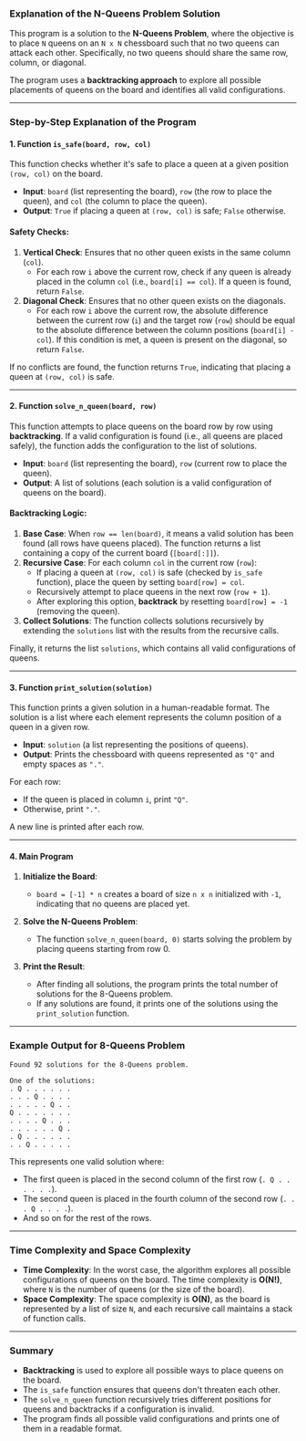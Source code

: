### **Explanation of the N-Queens Problem Solution**

This program is a solution to the **N-Queens Problem**, where the objective is to place `N` queens on an `N x N` chessboard such that no two queens can attack each other. Specifically, no two queens should share the same row, column, or diagonal.

The program uses a **backtracking approach** to explore all possible placements of queens on the board and identifies all valid configurations.

---

### **Step-by-Step Explanation of the Program**

#### **1. Function `is_safe(board, row, col)`**

This function checks whether it's safe to place a queen at a given position `(row, col)` on the board.

- **Input**: `board` (list representing the board), `row` (the row to place the queen), and `col` (the column to place the queen).
- **Output**: `True` if placing a queen at `(row, col)` is safe; `False` otherwise.

#### **Safety Checks**:

1. **Vertical Check**: Ensures that no other queen exists in the same column (`col`).
   - For each row `i` above the current row, check if any queen is already placed in the column `col` (i.e., `board[i] == col`). If a queen is found, return `False`.
2. **Diagonal Check**: Ensures that no other queen exists on the diagonals.
   - For each row `i` above the current row, the absolute difference between the current row (`i`) and the target row (`row`) should be equal to the absolute difference between the column positions (`board[i] - col`). If this condition is met, a queen is present on the diagonal, so return `False`.

If no conflicts are found, the function returns `True`, indicating that placing a queen at `(row, col)` is safe.

---

#### **2. Function `solve_n_queen(board, row)`**

This function attempts to place queens on the board row by row using **backtracking**. If a valid configuration is found (i.e., all queens are placed safely), the function adds the configuration to the list of solutions.

- **Input**: `board` (list representing the board), `row` (current row to place the queen).
- **Output**: A list of solutions (each solution is a valid configuration of queens on the board).

#### **Backtracking Logic**:

1. **Base Case**: When `row == len(board)`, it means a valid solution has been found (all rows have queens placed). The function returns a list containing a copy of the current board (`[board[:]]`).
2. **Recursive Case**: For each column `col` in the current row (`row`):
   - If placing a queen at `(row, col)` is safe (checked by `is_safe` function), place the queen by setting `board[row] = col`.
   - Recursively attempt to place queens in the next row (`row + 1`).
   - After exploring this option, **backtrack** by resetting `board[row] = -1` (removing the queen).
3. **Collect Solutions**: The function collects solutions recursively by extending the `solutions` list with the results from the recursive calls.

Finally, it returns the list `solutions`, which contains all valid configurations of queens.

---

#### **3. Function `print_solution(solution)`**

This function prints a given solution in a human-readable format. The solution is a list where each element represents the column position of a queen in a given row.

- **Input**: `solution` (a list representing the positions of queens).
- **Output**: Prints the chessboard with queens represented as `"Q"` and empty spaces as `"."`.

For each row:

- If the queen is placed in column `i`, print `"Q"`.
- Otherwise, print `"."`.

A new line is printed after each row.

---

#### **4. Main Program**

1. **Initialize the Board**:
   - `board = [-1] * n` creates a board of size `n x n` initialized with `-1`, indicating that no queens are placed yet.
2. **Solve the N-Queens Problem**:

   - The function `solve_n_queen(board, 0)` starts solving the problem by placing queens starting from row 0.

3. **Print the Result**:
   - After finding all solutions, the program prints the total number of solutions for the 8-Queens problem.
   - If any solutions are found, it prints one of the solutions using the `print_solution` function.

---

### **Example Output for 8-Queens Problem**

```plaintext
Found 92 solutions for the 8-Queens problem.

One of the solutions:
. Q . . . . . .
. . . Q . . . .
. . . . . Q . .
Q . . . . . . .
. . . . Q . . .
. . . . . . Q .
. Q . . . . . .
. . Q . . . . .
```

This represents one valid solution where:

- The first queen is placed in the second column of the first row (`. Q . . . . . .`).
- The second queen is placed in the fourth column of the second row (`. . . Q . . . .`).
- And so on for the rest of the rows.

---

### **Time Complexity and Space Complexity**

- **Time Complexity**: In the worst case, the algorithm explores all possible configurations of queens on the board. The time complexity is **O(N!)**, where `N` is the number of queens (or the size of the board).
- **Space Complexity**: The space complexity is **O(N)**, as the board is represented by a list of size `N`, and each recursive call maintains a stack of function calls.

---

### **Summary**

- **Backtracking** is used to explore all possible ways to place queens on the board.
- The `is_safe` function ensures that queens don't threaten each other.
- The `solve_n_queen` function recursively tries different positions for queens and backtracks if a configuration is invalid.
- The program finds all possible valid configurations and prints one of them in a readable format.
